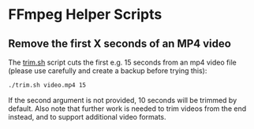 # FFmpeg Helper Scripts

## Remove the first X seconds of an MP4 video

The [trim.sh](trim.sh) script cuts the first e.g. 15 seconds from an mp4 video file (please use carefully and create a backup before trying this):

```bash
./trim.sh video.mp4 15
```

If the second argument is not provided, 10 seconds will be trimmed by default. Also note that further work is needed to trim videos from the end instead, and to support additional video formats. 